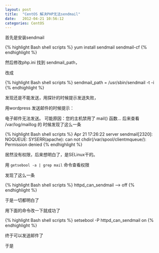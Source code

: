 ```yaml
---
layout: post
title:  "CentOS 解决PHP无法sendmail"
date:   2012-04-21 10:56:12
categories: CentOS
---
```

首先是安装sendmail

{% highlight Bash shell scripts %}
yum install sendmail sendmail-cf
{% endhighlight %}

然后修改php.ini 找到 sendmail_path，

改成

{% highlight Bash shell scripts %}
sendmail_path = /usr/sbin/sendmail -t -i
{% endhighlight %}

发现还是不能发送，用探针的时候提示发送失败，

用wordpress 发送邮件的时候提示：

电子邮件无法发送。
可能原因：您的主机禁用了 mail() 函数…
后来查看 /var/log/maillog 的 时候发现了这么一条

{% highlight Bash shell scripts %}
Apr 21 17:26:22 server sendmail[2320]: NOQUEUE: SYSERR(apache): can not chdir(/var/spool/clientmqueue/): Permission denied
{% endhighlight %}

居然没有权限，后来想明白了，是SELinux干的。

用  `getsebool -a | grep mail` 命令查看权限

发现了这么一条

{% highlight Bash shell scripts %}
httpd_can_sendmail --> off
{% endhighlight %}

于是一切都明白了

用下面的命令改一下就成功了

{% highlight Bash shell scripts %}
 setsebool -P httpd_can_sendmail on
{% endhighlight %}

终于可以发送邮件了

于是

 
